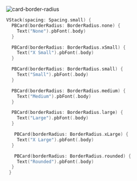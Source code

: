 ![card-border-radius](https://github.com/powerhome/playbook/assets/92755007/c2c0965f-7c4f-4e7b-8c94-f187c724939d)

```swift
VStack(spacing: Spacing.small) {
  PBCard(borderRadius: BorderRadius.none) {
    Text("None").pbFont(.body)
  }

  PBCard(borderRadius: BorderRadius.xSmall) {
    Text("X Small").pbFont(.body)
  }

  PBCard(borderRadius: BorderRadius.small) {
    Text("Small").pbFont(.body)
  }

  PBCard(borderRadius: BorderRadius.medium) {
    Text("Medium").pbFont(.body)
  }

  PBCard(borderRadius: BorderRadius.large) {
    Text("Large").pbFont(.body)
  }

   PBCard(borderRadius: BorderRadius.xLarge) {
    Text("X Large").pbFont(.body)
  }

   PBCard(borderRadius: BorderRadius.rounded) {
    Text("Rounded").pbFont(.body)
  }
 }
 ``````
